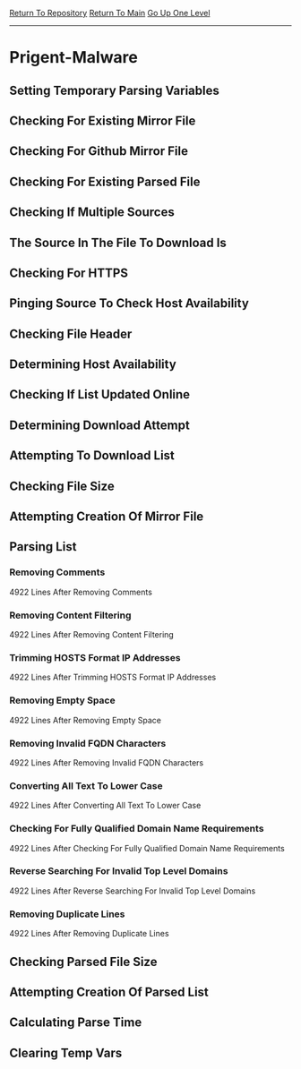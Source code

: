 [Return To Repository](https://github.com/deathbybandaid/piholeparser/)
[Return To Main](https://github.com/deathbybandaid/piholeparser/blob/master/RecentRunLogs/Mainlog.md)
[Go Up One Level](https://github.com/deathbybandaid/piholeparser/blob/master/RecentRunLogs/TopLevelScripts/30-Processing-Blacklists.md)
____________________________________
# Prigent-Malware
## Setting Temporary Parsing Variables
## Checking For Existing Mirror File
## Checking For Github Mirror File
## Checking For Existing Parsed File
## Checking If Multiple Sources
## The Source In The File To Download Is
## Checking For HTTPS
## Pinging Source To Check Host Availability
## Checking File Header
## Determining Host Availability
## Checking If List Updated Online
## Determining Download Attempt
## Attempting To Download List
## Checking File Size
## Attempting Creation Of Mirror File
## Parsing List
### Removing Comments
4922 Lines After Removing Comments
### Removing Content Filtering
4922 Lines After Removing Content Filtering
### Trimming HOSTS Format IP Addresses
4922 Lines After Trimming HOSTS Format IP Addresses
### Removing Empty Space
4922 Lines After Removing Empty Space
### Removing Invalid FQDN Characters
4922 Lines After Removing Invalid FQDN Characters
### Converting All Text To Lower Case
4922 Lines After Converting All Text To Lower Case
### Checking For Fully Qualified Domain Name Requirements
4922 Lines After Checking For Fully Qualified Domain Name Requirements
### Reverse Searching For Invalid Top Level Domains
4922 Lines After Reverse Searching For Invalid Top Level Domains
### Removing Duplicate Lines
4922 Lines After Removing Duplicate Lines
## Checking Parsed File Size
## Attempting Creation Of Parsed List
## Calculating Parse Time
## Clearing Temp Vars
